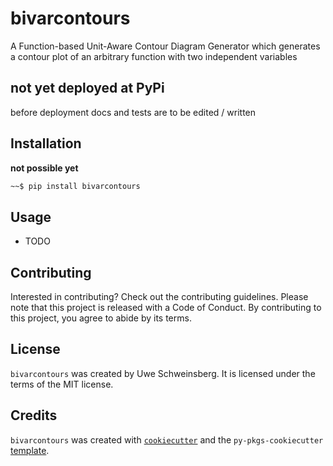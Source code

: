 # bivarcontours

A Function-based Unit-Aware Contour Diagram Generator which generates a contour plot of an arbitrary function with two independent variables

## **not yet deployed at PyPi**
before deployment docs and tests are to be edited / written

## Installation
**not possible yet**
```bash
~~$ pip install bivarcontours
```

## Usage

- TODO

## Contributing

Interested in contributing? Check out the contributing guidelines. Please note that this project is released with a Code of Conduct. By contributing to this project, you agree to abide by its terms.

## License

`bivarcontours` was created by Uwe Schweinsberg. It is licensed under the terms of the MIT license.

## Credits

`bivarcontours` was created with [`cookiecutter`](https://cookiecutter.readthedocs.io/en/latest/) and the `py-pkgs-cookiecutter` [template](https://github.com/py-pkgs/py-pkgs-cookiecutter).
